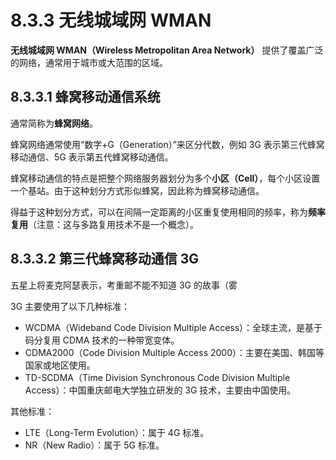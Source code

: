 # 8.3.3 无线城域网 WMAN

**无线城域网 WMAN（Wireless Metropolitan Area Network）** 提供了覆盖广泛的网络，通常用于城市或大范围的区域。

## 8.3.3.1 蜂窝移动通信系统

通常简称为**蜂窝网络**。

蜂窝网络通常使用“数字+G（Generation）”来区分代数，例如 3G 表示第三代蜂窝移动通信、5G 表示第五代蜂窝移动通信。

蜂窝移动通信的特点是把整个网络服务器划分为多个**小区（Cell）**，每个小区设置一个基站。由于这种划分方式形似蜂窝，因此称为蜂窝移动通信。

得益于这种划分方式，可以在间隔一定距离的小区重复使用相同的频率，称为**频率复用**（注意：这与多路复用技术不是一个概念）。

## 8.3.3.2 第三代蜂窝移动通信 3G

五星上将麦克阿瑟表示，考重邮不能不知道 3G 的故事（雾

3G 主要使用了以下几种标准：

+ WCDMA（Wideband Code Division Multiple Access）：全球主流，是基于码分复用 CDMA 技术的一种带宽变体。
+ CDMA2000（Code Division Multiple Access 2000）：主要在美国、韩国等国家或地区使用。
+ TD-SCDMA（Time Division Synchronous Code Division Multiple Access）：中国重庆邮电大学独立研发的 3G 技术，主要由中国使用。

其他标准：

+ LTE（Long-Term Evolution）：属于 4G 标准。
+ NR（New Radio）：属于 5G 标准。